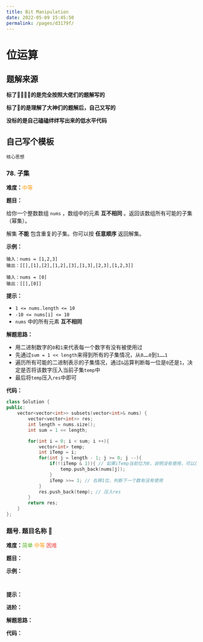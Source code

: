 ```yaml
---
title: Bit Manipulation
date: 2022-05-09 15:45:50
permalink: /pages/d3179f/
---
```

# 位运算

## 题解来源

**标了🤦‍♂️🤦‍♂️的是完全按照大佬们的题解写的**

**标了🌟的是理解了大神们的题解后，自己又写的**

**没标的是自己磕磕绊绊写出来的低水平代码**



## 自己写个模板

```
核心思想

```



### 78. 子集<span id="78"></span>

**难度：**<font color=#ffa119>中等</font>

**题目：**

给你一个整数数组 `nums` ，数组中的元素 **互不相同** 。返回该数组所有可能的子集（幂集）。

解集 **不能** 包含重复的子集。你可以按 **任意顺序** 返回解集。

**示例：**

```
输入：nums = [1,2,3]
输出：[[],[1],[2],[1,2],[3],[1,3],[2,3],[1,2,3]]
```

```
输入：nums = [0]
输出：[[],[0]]
```

**提示：**

- `1 <= nums.length <= 10`
- `-10 <= nums[i] <= 10`
- `nums` 中的所有元素 **互不相同**

**解题思路：**

- 用二进制数字的`0`和`1`来代表每一个数字有没有被使用过
- 先通过`sum = 1 << length`来得到所有的子集情况，从`0……0`到`1……1`
- 遍历所有可能的二进制表示的子集情况，通过`&`运算判断每一位是`0`还是`1`，决定是否将该数字压入当前子集`temp`中
- 最后将`temp`压入`res`中即可

**代码：**

```cpp
class Solution {
public:
    vector<vector<int>> subsets(vector<int>& nums) {
        vector<vector<int>> res;
        int length = nums.size();
        int sum = 1 << length;

        for(int i = 0; i < sum; i ++){
            vector<int> temp;
            int iTemp = i;
            for(int j = length - 1; j >= 0; j --){
                if(!(iTemp & 1)){ // 如果iTemp当前位为0，说明没有使用，可以压入
                    temp.push_back(nums[j]);
                }
                iTemp >>= 1; // 右移1位，判断下一个数有没有使用
            }
            res.push_back(temp); // 压入res
        }
        return res;
    }
};
```



### 题号. 题目名称 <span id="题号"></span> 🌟

**难度：**<font color=#5ab726>简单</font> <font color=#ffa119>中等</font> <font color=#ef4743>困难</font>

**题目：**



**示例：**

```

```

```

```

**提示：**



**进阶：**



**解题思路：**



**代码：**

```cpp

```

